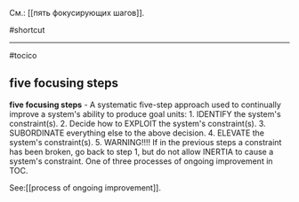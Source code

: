 См.: [[пять фокусирующих шагов]].

#shortcut




<hr/>

#tocico

## five focusing steps

<b>five focusing steps</b> - A systematic five-step approach used to continually improve a system's ability to produce goal units: 1. IDENTIFY the system's constraint(s). 2. Decide how to EXPLOIT the system's constraint(s). 3. SUBORDINATE everything else to the above decision. 4. ELEVATE the system's constraint(s). 5. WARNING!!!! If in the previous steps a constraint has been broken, go back to step 1, but do not allow INERTIA to cause a system's constraint.
One of three processes of ongoing improvement in TOC. 



See:[[process of ongoing improvement]].
